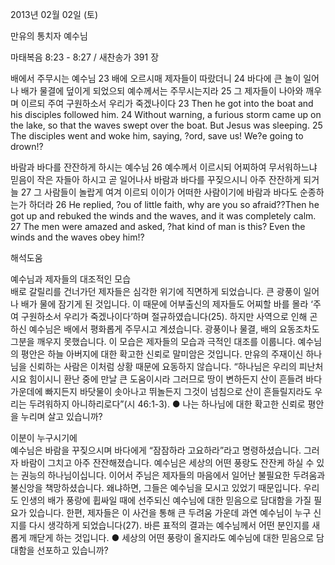 2013년 02월 02일 (토)

만유의 통치자 예수님



마태복음 8:23 - 8:27 / 새찬송가 391 장


배에서 주무시는 예수님
23 배에 오르시매 제자들이 따랐더니 24 바다에 큰 놀이 일어나 배가 물결에 덮이게 되었으되 예수께서는 주무시는지라 25 그 제자들이 나아와 깨우며 이르되 주여 구원하소서 우리가 죽겠나이다
23 Then he got into the boat and his disciples followed him. 24 Without warning, a furious storm came up on the lake, so that the waves swept over the boat. But Jesus was sleeping. 25 The disciples went and woke him, saying, ?ord, save us! We?e going to drown!?  

바람과 바다를 잔잔하게 하시는 예수님
26 예수께서 이르시되 어찌하여 무서워하느냐 믿음이 작은 자들아 하시고 곧 일어나사 바람과 바다를 꾸짖으시니 아주 잔잔하게 되거늘 27 그 사람들이 놀랍게 여겨 이르되 이이가 어떠한 사람이기에 바람과 바다도 순종하는가 하더라
26 He replied, ?ou of little faith, why are you so afraid??Then he got up and rebuked the winds and the waves, and it was completely calm. 27 The men were amazed and asked, ?hat kind of man is this? Even the winds and the waves obey him!?

해석도움





예수님과 제자들의 대조적인 모습   
배로 갈릴리를 건너가던 제자들은 심각한 위기에 직면하게 되었습니다. 큰 광풍이 일어나 배가 물에 잠기게 된 것입니다. 이 때문에 어부출신의 제자들도 어찌할 바를 몰라 ‘주여 구원하소서 우리가 죽겠나이다’하며 절규하였습니다(25). 하지만 사역으로 인해 곤하신 예수님은 배에서 평화롭게 주무시고 계셨습니다. 광풍이나 물결, 배의 요동조차도 그분을 깨우지 못했습니다. 이 모습은 제자들의 모습과 극적인 대조를 이룹니다. 예수님의 평안은 하늘 아버지에 대한 확고한 신뢰로 말미암은 것입니다. 만유의 주재이신 하나님을 신뢰하는 사람은 이처럼 상황 때문에 요동하지 않습니다. “하나님은 우리의 피난처시요 힘이시니 환난 중에 만날 큰 도움이시라 그러므로 땅이 변하든지 산이 흔들려 바다 가운데에 빠지든지 바닷물이 솟아나고 뛰놀든지 그것이 넘침으로 산이 흔들릴지라도 우리는 두려워하지 아니하리로다”(시 46:1-3). 
● 나는 하나님에 대한 확고한 신뢰로 평안을 누리며 살고 있습니까? 

이분이 누구시기에   
예수님은 바람을 꾸짖으시며 바다에게 “잠잠하라 고요하라”라고 명령하셨습니다. 그러자 바람이 그치고 아주 잔잔해졌습니다. 예수님은 세상의 어떤 풍랑도 잔잔케 하실 수 있는 권능의 하나님이십니다. 이어서 주님은 제자들의 마음에서 일어난 불필요한 두려움과 불신앙을 책망하셨습니다. 왜냐하면, 그들은 예수님을 모시고 있었기 때문입니다. 우리도 인생의 배가 풍랑에 휩싸일 때에 선주되신 예수님에 대한 믿음으로 담대함을 가질 필요가 있습니다. 한편, 제자들은 이 사건을 통해 큰 두려움 가운데 과연 예수님이 누구 신지를 다시 생각하게 되었습니다(27). 바른 표적의 결과는 예수님께서 어떤 분인지를 새롭게 깨닫게 하는 것입니다. 
● 세상의 어떤 풍랑이 올지라도 예수님에 대한 믿음으로 담대함을 선포하고 있습니까?